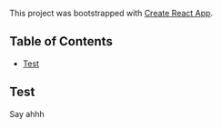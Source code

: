 This project was bootstrapped with [Create React App](https://github.com/facebookincubator/create-react-app).
## Table of Contents
- [Test](#test)
## Test
Say ahhh 

